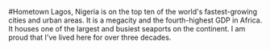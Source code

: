 #Hometown
Lagos, Nigeria is on the top ten of the world's fastest-growing cities and urban areas. 
It is a megacity and the fourth-highest GDP in Africa. 
It houses one of the largest and busiest seaports on the continent. 
I am proud that I've lived here for over three decades.
